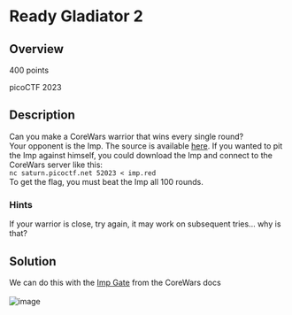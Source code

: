 # Ready Gladiator 2
## Overview 
400 points

picoCTF 2023
## Description
Can you make a CoreWars warrior that wins every single round?
<br>
Your opponent is the Imp. The source is available [here](https://artifacts.picoctf.net/c/283/imp.red). If you wanted to pit the Imp against himself, you could download the Imp and connect to the CoreWars server like this:
<br>
`nc saturn.picoctf.net 52023 < imp.red`
<br>
To get the flag, you must beat the Imp all 100 rounds.
### Hints
If your warrior is close, try again, it may work on subsequent tries... why is that?

## Solution
We can do this with the [Imp Gate](https://www.corewars.org/docs/book1.html#:~:text=code%20self%2Ddestructs.-,%2D%2D3%2D%2D,-Name%3A%20%20%20%20%20%20%20%20%20%20%20Imp%20Gate) from the CoreWars docs
<br><br>
![image](https://github.com/xoxo-ily/ctfWriteups/assets/68173773/7f0c482d-6751-48c2-8694-7e041c73e780)

